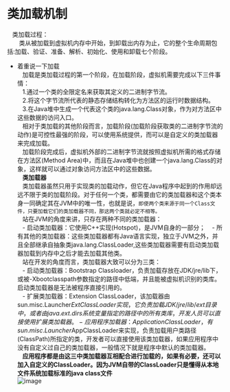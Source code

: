 
# 类加载机制

    类加载过程：  
        类从被加载到虚拟机内存中开始，到卸载出内存为止，它的整个生命周期包括:加载、验证、准备、解析、初始化、使用和卸载七个阶段。  
- 着重说一下加载  
    加载是类加载过程的第一个阶段，在加载阶段，虚拟机需要完成以下三件事情：  
    1.通过一个类的全限定名来获取其定义的二进制字节流。  
    2.将这个字节流所代表的静态存储结构转化为方法区的运行时数据结构。  
    3.在Java堆中生成一个代表这个类的java.lang.Class对象，作为对方法区中这些数据的访问入口。  
    相对于类加载的其他阶段而言，加载阶段(加载阶段获取类的二进制字节流的动作)是可控性最强的阶段，可以使用系统提供，而可以是自定义的类加载器来完成加载。  
    加载阶段完成后，虚拟机外部的二进制字节流就按照虚拟机所需的格式存储在方法区(Method Area)中，而且在Java堆中也创建一个java.lang.Class的对象，这样就可以通过对象访问方法区中的这些数据。  
    **类加载器**  
    类加载器虽然只用于实现类的加载动作，但它在Java程序中起到的作用却远远不限于类的加载阶段。对于任何一个类，都需要由它的类加载器和这个类本身一同确定其在JVM中的唯一性，也就是说，`即使两个类来源于同一个Class文件，只要加载它们的类加载器不同，那这两个类就必定不相等。`  
    站在JVM的角度来讲，只存在两种不同的类加载器：  
    - 启动类加载器：它使用C++实现(Hotspot)，是JVM自身的一部分； 
    - 所有其他的类加载器：这些类加载器都有Java语言实现，独立于JVM之外，并且全部继承自抽象类java.lang.ClassLoader,这些类加载器需要有启动类加载器加载到内存中之后才能去加载其他类。    
    站在开发的角度而言，类加载器大致可以分为三类：  
    - 启动类加载器：Bootstrap Classloader，负责加载存放在JDK/jre/lib下，或被-Xbootclasspath参数指定的路径中低端，并且能被虚拟机识别的类库。启动类加载器是无法被程序直接引用的。  
    - 扩展类加载器：Extension ClassLoader，该加载器由sun.misc.Launcher$ExtClassLoader实现，它负责加载JDK/jre/lib/ext目录中，或者由java.ext.dirs系统变量指定的路径中的所有类库，开发人员可以直接使用扩展类加载器。  
    - 应用程序加载器：Application ClassLoader，有sun.misc.Launcher$AppClassLoader来实现，负责加载用户类路径(ClassPath)所指定的类，开发者可以直接使用该类加载器，如果应用程序中没有自定义过自己的类加载器，一般情况下就是程序中默认的类加载器。  
    **应用程序都是由这三中类加载器互相配合进行加载的，如果有必要，还可以加入自定义的ClassLoader。因为JVM自带的ClassLoader只是懂得从本地文件系统加载标准的java class文件**  
![image](http://img.blog.csdn.net/20140105211242593) 

